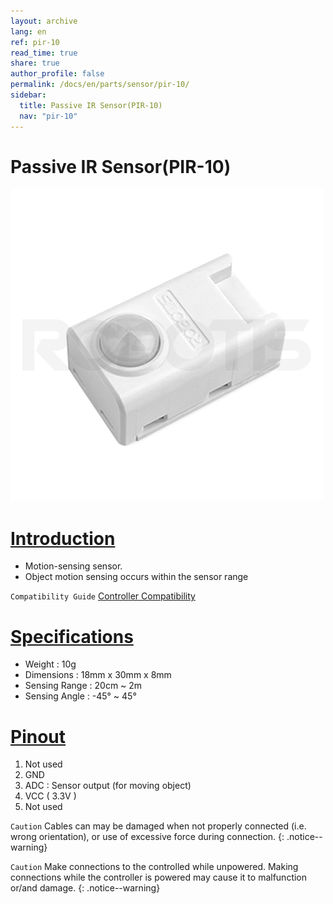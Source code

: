 ```yaml
---
layout: archive
lang: en
ref: pir-10
read_time: true
share: true
author_profile: false
permalink: /docs/en/parts/sensor/pir-10/
sidebar:
  title: Passive IR Sensor(PIR-10)
  nav: "pir-10"
---
```


# Passive IR Sensor(PIR-10)

![](/assets/images/parts/sensors/pir-10_product.jpg)

# [Introduction](#introduction)

- Motion-sensing sensor.
- Object motion sensing occurs within the sensor range

`Compatibility Guide` [Controller Compatibility]

# [Specifications](#specifications)

- Weight : 10g
- Dimensions : 18mm x 30mm x 8mm
- Sensing Range : 20cm ~ 2m
- Sensing Angle : -45&deg; ~ 45&deg;

# [Pinout](#pinout)

1. Not used
2. GND
3. ADC : Sensor output (for moving object)
4. VCC ( 3.3V )
5. Not used
 
`Caution` Cables can may be damaged when not properly connected (i.e. wrong orientation), or use of excessive force during connection.
{: .notice--warning}

`Caution` Make connections to the controlled while unpowered. Making connections while the controller is powered may cause it to malfunction or/and damage.
{: .notice--warning}

[Controller Compatibility]: /docs/en/parts/controller/controller_compatibility/
